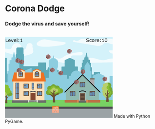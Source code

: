 # Corona Dodge
### Dodge the virus and save yourself!
<br>
<img src="gameplay.PNG" alt="alt text" width="70%" >
Made with Python PyGame.

